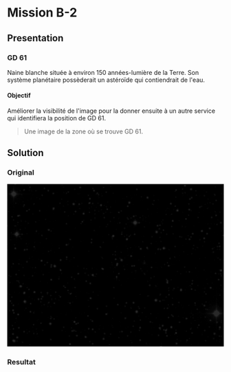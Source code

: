 # Mission B-2

## Presentation

### GD 61

Naine blanche située à environ 150 années-lumière de la Terre.
Son système planétaire possèderait un astéroïde qui contiendrait de l'eau.

#### Objectif 

Améliorer la visibilité de l'image pour la donner ensuite à un autre service qui identifiera la position de GD 61.
> Une image de la zone où se trouve GD 61.

## Solution

### Original

![Original](img/original.png)

### Resultat